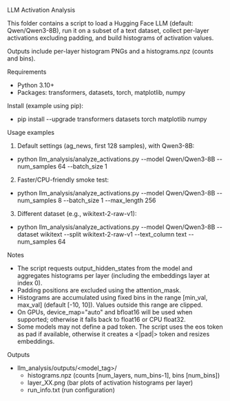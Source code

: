 LLM Activation Analysis

This folder contains a script to load a Hugging Face LLM (default: Qwen/Qwen3-8B), run it on a subset of a text dataset, collect per-layer activations excluding padding, and build histograms of activation values.

Outputs include per-layer histogram PNGs and a histograms.npz (counts and bins).

Requirements
- Python 3.10+
- Packages: transformers, datasets, torch, matplotlib, numpy

Install (example using pip):
- pip install --upgrade transformers datasets torch matplotlib numpy

Usage examples
1) Default settings (ag_news, first 128 samples), with Qwen3-8B:
- python llm_analysis/analyze_activations.py --model Qwen/Qwen3-8B --num_samples 64 --batch_size 1

2) Faster/CPU-friendly smoke test:
- python llm_analysis/analyze_activations.py --model Qwen/Qwen3-8B --num_samples 8 --batch_size 1 --max_length 256

3) Different dataset (e.g., wikitext-2-raw-v1):
- python llm_analysis/analyze_activations.py --model Qwen/Qwen3-8B --dataset wikitext --split wikitext-2-raw-v1 --text_column text --num_samples 64

Notes
- The script requests output_hidden_states from the model and aggregates histograms per layer (including the embeddings layer at index 0).
- Padding positions are excluded using the attention_mask.
- Histograms are accumulated using fixed bins in the range [min_val, max_val] (default [-10, 10]). Values outside this range are clipped.
- On GPUs, device_map="auto" and bfloat16 will be used when supported; otherwise it falls back to float16 or CPU float32.
- Some models may not define a pad token. The script uses the eos token as pad if available, otherwise it creates a <|pad|> token and resizes embeddings.

Outputs
- llm_analysis/outputs/<model_tag>/
  - histograms.npz (counts [num_layers, num_bins-1], bins [num_bins])
  - layer_XX.png (bar plots of activation histograms per layer)
  - run_info.txt (run configuration)

